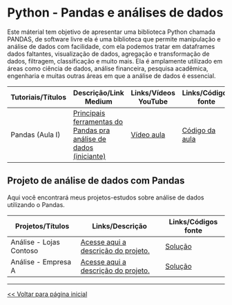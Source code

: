 # Python - Pandas e análises de dados
Este máterial tem objetivo de apresentar uma biblioteca Python chamada PANDAS, de software livre ela é uma biblioteca que permite manipulação e análise de dados com facilidade, com ela podemos tratar em dataframes dados faltantes, visualização de dados, agregação e transformação de dados, filtragem, classificação e muito mais. Ela é amplamente utilizado em áreas como ciência de dados, análise financeira, pesquisa acadêmica, engenharia e muitas outras áreas em que a análise de dados é essencial.

| Tutoriais/Títulos    | Descrição/Link Medium  | Links/Vídeos YouTube | Links/Códigos fonte |
| --- | --- | --- | --- |
| Pandas (Aula I) | [Principais ferramentas do Pandas pra análise de dados (iniciante)](https://medium.com/@dev.daniel.amorim/python-pandas-24ab58577de5) | [Vídeo aula](https://youtu.be/wQ1ea-3BZhA) | [Código da aula](https://github.com/dev-daniel-amorim/Analise_de_dados-Ferramentas/blob/main/Pandas%20essenciais.ipynb) |

## Projeto de análise de dados com Pandas
Aqui você encontrará meus projetos-estudos sobre análise de dados utilizando o Pandas.

| Projetos/Títulos  | Links/Descrição | Links/Códigos fonte | 
| --- | --- | --- |
| Análise - Lojas Contoso | [Acesse aqui a descrição do projeto.](https://github.com/dev-daniel-amorim/Analise_de_dados-Lojas_Contoso/blob/main/README.md) | [Solução](https://github.com/dev-daniel-amorim/Analise_de_dados-Lojas_Contoso/blob/main/DS-Insights-01.ipynb) |
| Análise - Empresa A | [Acesse aqui a descrição do projeto.](https://github.com/dev-daniel-amorim/Analise_de_dados-Empresa_A/blob/main/README.md) | [Solução](https://github.com/dev-daniel-amorim/Analise_de_dados-Empresa_A/blob/main/Python%20e%20SQL%20-%20Exerc%C3%ADcio%20An%C3%A1lise%20de%20Dados.ipynb) |


<hr>

[<< Voltar para página inicial](https://github.com/dev-daniel-amorim)
